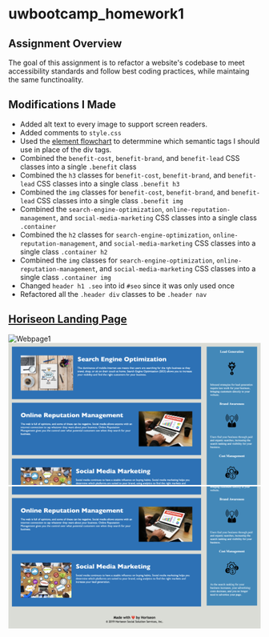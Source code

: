 # uwbootcamp_homework1
## Assignment Overview
The goal of this assignment is to refactor a website's codebase to meet accessibility standards and follow best coding practices, while maintaing the same functinoality. 

## Modifications I Made
* Added alt text to every image to support screen readers. 
* Added comments to `style.css`
* Used the [element flowchart](http://html5doctor.com/downloads/h5d-sectioning-flowchart.pdf) to determmine which semantic tags I should use in place of the div tags.
* Combined the `benefit-cost`, `benefit-brand`, and `benefit-lead` CSS classes into a single `.benefit` class
* Combined the `h3` classes for `benefit-cost`, `benefit-brand`, and `benefit-lead` CSS classes into a single class `.benefit h3`
* Combined the `img` classes for `benefit-cost`, `benefit-brand`, and `benefit-lead` CSS classes into a single class `.benefit img`
* Combined the `search-engine-optimization`, `online-reputation-management`, and `social-media-marketing` CSS classes into a single class `.container`
* Combined the  `h2` classes for `search-engine-optimization`, `online-reputation-management`, and `social-media-marketing` CSS classes into a single class `.container h2`
* Combined the `img` classes for `search-engine-optimization`, `online-reputation-management`, and `social-media-marketing` CSS classes into a single class `.container img`
* Changed `header h1 .seo` into id `#seo` since it was only used once
* Refactored all the `.header div` classes to be `.header nav`


## [Horiseon Landing Page](https://delizoderek.github.io/uwbootcamp_homework1/)

![Webpage1](./assets/images/Webpage_Screenshot1.png)
![Webpage1](./assets/images/Webpage_Screenshot2.png)
![Webpage1](./assets/images/Webpage_Screenshot3.png)